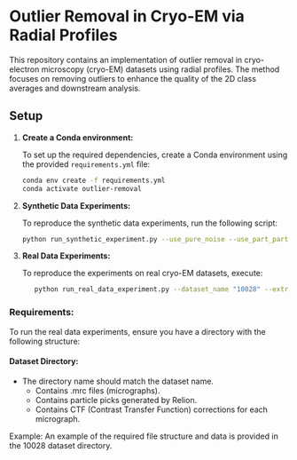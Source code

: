 # Outlier Removal in Cryo-EM via Radial Profiles

This repository contains an implementation of outlier removal in cryo-electron microscopy (cryo-EM) datasets using radial profiles. The method focuses on removing outliers to enhance the quality of the 2D class averages and downstream analysis.

## Setup

1. **Create a Conda environment:**
   
   To set up the required dependencies, create a Conda environment using the provided `requirements.yml` file:

   ```bash
   conda env create -f requirements.yml
   conda activate outlier-removal
   
2. **Synthetic Data Experiments:**

    To reproduce the synthetic data experiments, run the following script:
   
    ```bash
    python run_synthetic_experiment.py --use_pure_noise --use_part_particles --use_multi_particles

3. **Real Data Experiments:**

    To reproduce the experiments on real cryo-EM datasets, execute:

    ```bash
       python run_real_data_experiment.py --dataset_name "10028" --extraction_size 360 --outlier_removal

### Requirements:
To run the real data experiments, ensure you have a directory with the following structure:

#### Dataset Directory:
* The directory name should match the dataset name.
   * Contains .mrc files (micrographs).
   * Contains particle picks generated by Relion.
   * Contains CTF (Contrast Transfer Function) corrections for each micrograph.

Example:
An example of the required file structure and data is provided in the 10028 dataset directory.